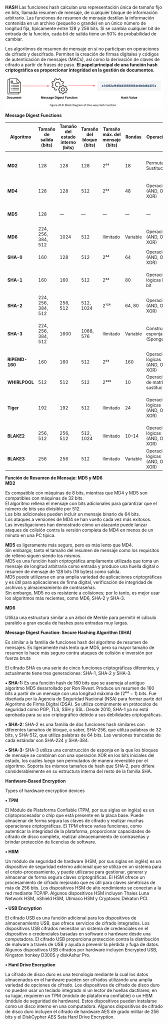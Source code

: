 **HASH**
Las funciones hash calculan una representación única de tamaño fijo en bits, llamada resumen de mensaje, de cualquier bloque de información arbitrario. Las funciones de resumen de mensaje destilan la información contenida en un archivo (pequeño o grande) en un único número de longitud fija, típicamente entre 128 y 256 bits. Si se cambia cualquier bit de entrada de la función, cada bit de salida tiene un 50% de probabilidad de cambiar.

Los algoritmos de resumen de mensaje en sí no participan en operaciones de cifrado y descifrado. Permiten la creación de firmas digitales y códigos de autenticación de mensajes (MACs), así como la derivación de claves de cifrado a partir de frases de paso. **El papel principal de una función hash criptográfica es proporcionar integridad en la gestión de documentos.**

![](attachments/image20250522233325.png)

**Message Digest Functions**

| **Algoritmo**  | **Tamaño de salida (bits)** | **Tamaño del estado interno (bits)** | **Tamaño del bloque (bits)** | **Tamaño máx. del mensaje (bits)** | **Rondas** | **Operaciones**                    | **Seguridad (bits)** | **Áreas de aplicación (traducidas)**                               |
| -------------- | --------------------------- | ------------------------------------ | ---------------------------- | ---------------------------------- | ---------- | ---------------------------------- | -------------------- | ------------------------------------------------------------------ |
| **MD2**        | 128                         | 128                                  | 128                          | 2⁶⁴                                | 18         | Permutación, Sustitución           | Lógica               | Aplicaciones heredadas, validación de suma de verificación         |
| **MD4**        | 128                         | 128                                  | 512                          | 2⁶⁴                                | 48         | Operaciones (AND, OR, XOR)         | Lógica               | Obsoleto, funciones hash criptográficas tempranas                  |
| **MD5**        | 128                         | —                                    | —                            | —                                  | —          | —                                  | —                    | Verificación de archivos, suma de verificación, firmas digitales   |
| **MD6**        | 224, 256, 384, 512          | 1024                                 | 512                          | Ilimitado                          | Variable   | Operaciones (AND, OR, XOR)         | —                    | Aplicaciones criptográficas, integridad de datos                   |
| **SHA-0**      | 160                         | 128                                  | 512                          | 2⁶⁴                                | 64         | Operaciones (AND, OR, XOR)         | Lógica               | Obsoleto, reemplazado por SHA-1                                    |
| **SHA-1**      | 160                         | 160                                  | 512                          | 2⁶⁴                                | 80         | Operaciones lógicas bit a bit      | —                    | Sistemas heredados, actualizaciones de software, TLS               |
| **SHA-2**      | 224, 256, 384, 512          | 256, 512                             | 512, 1024                    | 2¹²⁸                               | 64, 80     | Operaciones (AND, OR, XOR)         | 112–256              | Aplicaciones seguras, firmas digitales, SSL                        |
| **SHA-3**      | 224, 256, 384, 512          | 1600                                 | 1088, 576                    | Ilimitado                          | Variable   | Construcción esponja (Sponge)      | 112–256              | Aplicaciones seguras, funciones criptográficas de nueva generación |
| **RIPEMD-160** | 160                         | 160                                  | 512                          | 2⁶⁴                                | 160        | Operaciones lógicas (AND, OR, XOR) | 80                   | Aplicaciones criptográficas, integridad de datos                   |
| **WHIRLPOOL**  | 512                         | 512                                  | 512                          | 2²⁵⁶                               | 10         | Operaciones de matriz, sustitución | 256                  | Hash seguro, aplicaciones criptográficas                           |
| **Tiger**      | 192                         | 192                                  | 512                          | Ilimitado                          | 24         | Operaciones lógicas (AND, OR, XOR) | 192                  | Aplicaciones de alta velocidad, validación de suma de verificación |
| **BLAKE2**     | 256, 512                    | 256, 512                             | 512, 1024                    | Ilimitado                          | 10–14      | Operaciones lógicas (AND, OR, XOR) | 128–256              | Hashing de alta velocidad, aplicaciones seguras                    |
| **BLAKE3**     | 256                         | 256                                  | 512                          | Ilimitado                          | Variable   | Operaciones lógicas (AND, OR, XOR) | 128                  | Aplicaciones criptográficas de alto rendimiento                    |

**Función de Resumen de Mensaje: MD5 y MD6**  
**MD2**

Es compatible con máquinas de 8 bits, mientras que MD4 y MD5 son compatibles con máquinas de 32 bits.  
El algoritmo rellena el mensaje con bits adicionales para garantizar que el número de bits sea divisible por 512.  
Los bits adicionales pueden incluir un mensaje binario de 64 bits.  
Los ataques a versiones de MD4 se han vuelto cada vez más exitosos.  
Las investigaciones han demostrado cómo un atacante puede lanzar ataques de colisión contra la versión completa de MD4 en menos de un minuto en una PC típica.

**MD5** es ligeramente más seguro, pero es más lento que MD4.  
Sin embargo, tanto el tamaño del resumen de mensaje como los requisitos de relleno siguen siendo los mismos.  
MD5 es una función hash criptográfica ampliamente utilizada que toma un mensaje de longitud arbitraria como entrada y produce una huella digital o resumen de mensaje de 128 bits (16 bytes) como salida.  
MD5 puede utilizarse en una amplia variedad de aplicaciones criptográficas y es útil para aplicaciones de firma digital, verificación de integridad de archivos y almacenamiento de contraseñas.  
Sin embargo, MD5 no es resistente a colisiones; por lo tanto, es mejor usar los algoritmos más recientes, como MD6, SHA-2 y SHA-3.

**MD6** 

Utiliza una estructura similar a un árbol de Merkle para permitir el cálculo paralelo a gran escala de hashes para entradas muy largas.

**Message Digest Function: Secure Hashing Algorithm (SHA)**

Es similar a la familia de funciones hash del algoritmo de resumen de mensajes. Es ligeramente más lento que MD5, pero su mayor tamaño de resumen lo hace más seguro contra ataques de colisión e inversión por fuerza bruta

El cifrado SHA es una serie de cinco funciones criptográficas diferentes, y actualmente tiene tres generaciones: SHA-1, SHA-2 y SHA-3.

**▪ SHA-1:** Es una función hash de 160 bits que se asemeja al antiguo algoritmo MD5 desarrollado por Ron Rivest. Produce un resumen de 160 bits a partir de un mensaje con una longitud máxima de (2⁶⁴ − 1) bits. Fue diseñada por la Agencia de Seguridad Nacional (NSA) para formar parte del Algoritmo de Firma Digital (DSA). Se utiliza comúnmente en protocolos de seguridad como PGP, TLS, SSH y SSL. Desde 2010, SHA-1 ya no está aprobada para su uso criptográfico debido a sus debilidades criptográficas.

**▪ SHA-2:** SHA-2 es una familia de dos funciones hash similares con diferentes tamaños de bloque, a saber, SHA-256, que utiliza palabras de 32 bits, y SHA-512, que utiliza palabras de 64 bits. Las versiones truncadas de cada estándar son SHA-224 y SHA-384.

**▪ SHA-3:** SHA-3 utiliza una construcción de esponja en la que los bloques de mensaje se combinan con una operación XOR en los bits iniciales del estado, los cuales luego son permutados de manera reversible por el algoritmo. Soporta los mismos tamaños de hash que SHA-2, pero difiere considerablemente en su estructura interna del resto de la familia SHA.

**Hardware-Based Encryption**

Types of hardware encryption devices

**▪ TPM**

El Módulo de Plataforma Confiable (TPM, por sus siglas en inglés) es un criptoprocesador o chip que está presente en la placa base. Puede almacenar de forma segura las claves de cifrado y realizar muchas operaciones criptográficas. El TPM ofrece varias funciones, como autenticar la integridad de la plataforma, proporcionar capacidades de cifrado de disco completo, realizar almacenamiento de contraseñas y brindar protección de licencias de software.

**▪ HSM**

Un módulo de seguridad de hardware (HSM, por sus siglas en inglés) es un dispositivo de seguridad externo adicional que se utiliza en un sistema para el cripto-procesamiento, y puede utilizarse para gestionar, generar y almacenar de forma segura claves criptográficas. El HSM ofrece un procesamiento de cifrado mejorado que es útil para claves simétricas de más de 256 bits. Los dispositivos HSM de alto rendimiento se conectan a la red mediante TCP/IP. Algunos dispositivos HSM incluyen Thales Luna Network HSM, nShield HSM, Utimaco HSM y Cryptosec Dekaton PCI.

**▪ USB Encryption**

El cifrado USB es una función adicional para los dispositivos de almacenamiento USB, que ofrece servicios de cifrado integrados. Los dispositivos USB cifrados necesitan un sistema de credenciales en el dispositivo o credenciales basadas en software o hardware desde una computadora. El cifrado USB proporciona protección contra la distribución de malware a través de USB y ayuda a prevenir la pérdida y fuga de datos. Algunos dispositivos USB cifrados por hardware incluyen Encrypted USB, Kingston Ironkey D300S y diskAshur Pro.

**▪ Hard Drive Encryption**

La cifrado de disco duro es una tecnología mediante la cual los datos almacenados en el hardware pueden ser cifrados utilizando una amplia variedad de opciones de cifrado. Los dispositivos de cifrado de disco duro no pueden usar un teclado integrado ni un lector de huellas dactilares; en su lugar, requieren un TPM (módulo de plataforma confiable) o un HSM (módulo de seguridad de hardware). Estos dispositivos pueden instalarse como un disco interno en una computadora. Algunos dispositivos de cifrado de disco duro incluyen el cifrado de hardware AES de grado militar de 256 bits y el DiskCypher AES Sata Hard Drive Encryption.




